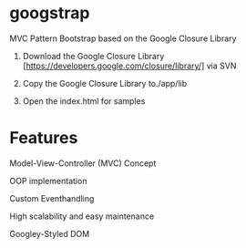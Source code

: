googstrap
=========

MVC Pattern Bootstrap based on the Google Closure Library

1. Download the Google Closure Library [https://developers.google.com/closure/library/] via SVN

2. Copy the Google Closure Library to./app/lib

3. Open the index.html for samples


Features
=========

Model-View-Controller (MVC) Concept

OOP implementation

Custom Eventhandling

High scalability and easy maintenance

Googley-Styled DOM



